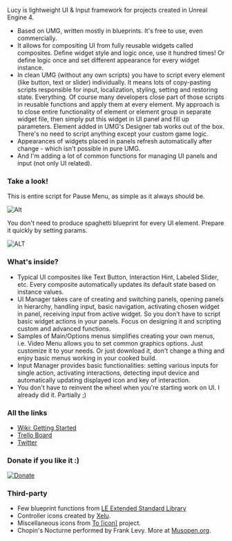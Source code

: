 Lucy is lightweight UI & Input framework for projects created in Unreal Engine 4. 
* Based on UMG, written mostly in blueprints. It's free to use, even commercially.
* It allows for compositing UI from fully reusable widgets called composites. Define widget style and logic once, use it hundred times! Or define logic once and set different appearance for every widget instance.
* In clean UMG (without any own scripts) you have to script every element (like button, text or slider) individually. It means lots of copy-pasting scripts responsible for input, localization, styling, setting and restoring state. Everything. Of course many developers close part of those scripts in reusable functions and apply them at every element. My approach is to close entire functionality of element or element group in separate widget file, then simply put this widget in UI panel and fill up parameters. Element added in UMG's Designer tab works out of the box. There's no need to script anything except your custom game logic.
* Appearances of widgets placed in panels refresh automatically after change - which isn't possible in pure UMG.
* And I'm adding a lot of common functions for managing UI panels and input (not only UI related).

### Take a look!
This is entire script for Pause Menu, as simple as it always should be.

![Alt](http://i.imgur.com/Y0VAygC.png "Pause Menu")

You don't need to produce spaghetti blueprint for every UI element. Prepare it quickly by setting params.

![ALT](http://i.imgur.com/2e31OQV.png "Params")

### What's inside?
* Typical UI composites like Text Button, Interaction Hint, Labeled Slider, etc. Every composite automatically updates its default state based on instance values.
* UI Manager takes care of creating and switching panels, opening panels in hierarchy, handling input, basic navigation, activating chosen widget in panel, receiving input from active widget. So you don't have to script basic widget actions in your panels. Focus on designing it and scripting custom and advanced functions.
* Samples of Main/Options menus simplifies creating your own menus, i.e. Video Menu allows you to set common graphics options. Just customize it to your needs. Or just download it, don't change a thing and enjoy basic menus working in your cooked build.
* Input Manager provides basic functionalities: setting various inputs for single action, activating interactions, detecting input device and automatically updating displayed icon and key of interaction.
* You don't have to reinvent the wheel when you're starting work on UI. I already did it. Partially ;)

### All the links
* [Wiki: Getting Started](https://github.com/kjustynski/Lucy/wiki/Getting-Started)
* [Trello Board](https://trello.com/b/p4HZ0RuB/lucy)
* [Twitter](https://twitter.com/kjustynski)

### Donate if you like it :)
[![Donate](https://img.shields.io/badge/Donate-PayPal-green.svg)](https://www.paypal.com/cgi-bin/webscr?cmd=_s-xclick&hosted_button_id=LDSUHMU28QRRL)

### Third-party 
* Few blueprint functions from [LE Extended Standard Library](https://www.unrealengine.com/marketplace/low-entry-extended-standard-library)
* Controller icons created by [Xelu](http://opengameart.org/content/free-keyboard-and-controllers-prompts-pack).
* Miscellaneous icons from  [To [icon]](http://www.toicon.com/about) project.
* Chopin's Nocturne performed by Frank Levy. More at [Musopen.org](https://musopen.org/music/245/frederic-chopin/nocturnes-op-9/).

